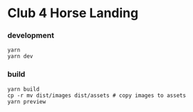 # Club 4 Horse Landing

### development
```
yarn
yarn dev
```

### build
```
yarn build
cp -r mv dist/images dist/assets # copy images to assets
yarn preview
```